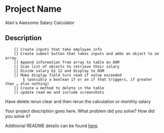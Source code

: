 # Project Name
Alan's Awesome Salary Calculator

## Description
		[] Create inputs that take employee info
		[] Create submit button that takes inputs and adds an object to an array.
		[] Append information from array to table on DOM
		[] Scan list of objects to retrieve their salary
		[] Divide salary by 12 and display to DOM
		[] Make display field turn read if value exceeded 
			§ (possibly a boolean if or an if that triggers, if greater than … else nothing)
		[] Create a method to delete in the table
        [] update read me and include screenshots
    
Have delete rerun clear and then rerun the calculation or monthly salary

Your project description goes here. What problem did you solve? How did you solve it?

Additional README details can be found [here](https://github.com/PrimeAcademy/readme-template/blob/master/README.md).
